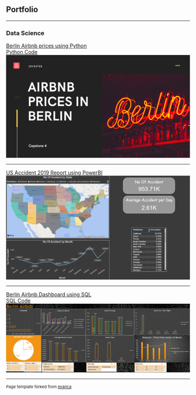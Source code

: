 ## Portfolio

---

### Data Science

[Berlin Airbnb prices using Python](/pdf/Airbnb_prices_in_berlin.pdf)
<br> [Python Code](Berlin.ipynb)
<a href="https://sevesters.github.io/berlin"> <img src="images/Berlin.PNG?raw=true"/> </a>

---
[US Accident 2019 Report using PowerBI](/pdf/US_Accident_2019_Report.pdf)
<img src="images/US_accident_report.PNG?raw=true"/>

---
[Berlin Airbnb Dashboard using SQL](pdf/Berlin_Airbnb.pdf)
<br> [SQL Code](SQL_Capstone_2.sql)
<img src="images/Dashboard.PNG?raw=true"/>


---
<p style="font-size:11px">Page template forked from <a href="https://github.com/evanca/quick-portfolio">evanca</a></p>
<!-- Remove above link if you don't want to attibute -->
